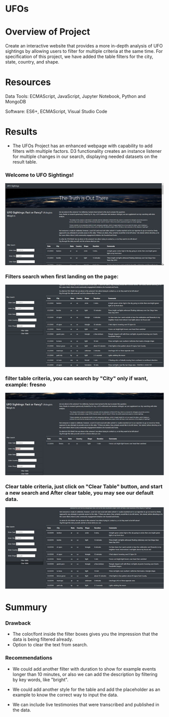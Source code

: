 # UFOs

# Overview of Project

Create an interactive website that provides a more in-depth analysis of UFO sightings by allowing users to filter for multiple criteria at the same time. For specification of this project, we have added the table filters for the city, state, country, and shape.

# Resources

Data Tools: ECMAScript, JavaScript, Jupyter Notebook, Python and MongoDB

Software: ES6+, ECMAScript, Visual Studio Code

# Results

- The UFOs Project has an enhanced webpage with capability to add filters with multiple factors. D3 functionality creates an instance listener for multiple changes in our search, displaying needed datasets on the result table.


### Welcome to UFO Sightings!

![UFOs_1](https://github.com/acegal1/UFOs/blob/main/images/ufo1.jpg)

### Filters search when first landing on the page:

![UFOs_2](https://github.com/acegal1/UFOs/blob/main/images/ufo2.png)

### filter table criteria, you can search by "City" only if want, example: fresno

![filter search by_city](https://github.com/acegal1/UFOs/blob/main/images/ufo3.jpg)

### Clear table criteria, just click on "Clear Table" button, and start a new search and After clear table, you may see our default data.

![UFOs_4](https://github.com/acegal1/UFOs/blob/main/images/ufo4.jpg)


# Summury

### Drawback

- The color/font inside the filter boxes gives you the impression that the data is being filtered already.
- Option to clear the text from search.  


### Recommendations

- We could add another filter with duration to show for example events longer than 10 minutes, or also we can add the description by filtering by key words, like "bright".

- We could add another style for the table and add the placeholder as an example to know the correct way to input the data.

- We can include live testimonies that were transcribed and published in the data.